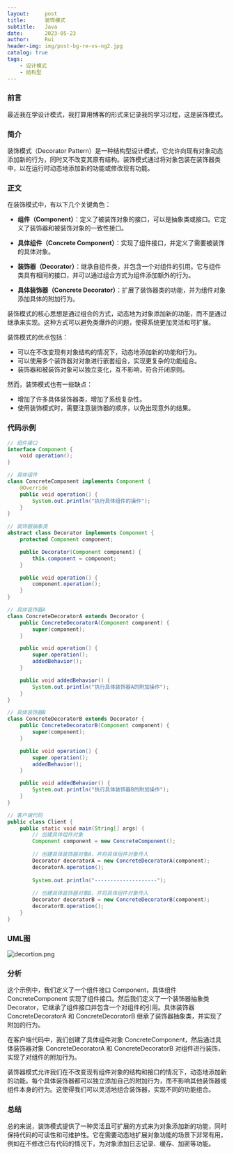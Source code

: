 ```yaml
---
layout:     post
title:      装饰模式
subtitle:   Java
date:       2023-05-23
author:     Rui
header-img: img/post-bg-re-vs-ng2.jpg
catalog: true
tags:
    - 设计模式
    - 结构型
---
```

### 前言
最近我在学设计模式，我打算用博客的形式来记录我的学习过程，这是装饰模式。
### 简介
装饰模式（Decorator Pattern）是一种结构型设计模式，它允许向现有对象动态添加新的行为，同时又不改变其原有结构。装饰模式通过将对象包装在装饰器类中，以在运行时动态地添加新的功能或修改现有功能。
### 正文

在装饰模式中，有以下几个关键角色：

- **组件（Component）**：定义了被装饰对象的接口，可以是抽象类或接口。它定义了装饰器和被装饰对象的一致性接口。

- **具体组件（Concrete Component）**：实现了组件接口，并定义了需要被装饰的具体对象。

- **装饰器（Decorator）**：继承自组件类，并包含一个对组件的引用。它与组件类具有相同的接口，并可以通过组合方式为组件添加额外的行为。

- **具体装饰器（Concrete Decorator）**：扩展了装饰器类的功能，并为组件对象添加具体的附加行为。

装饰模式的核心思想是通过组合的方式，动态地为对象添加新的功能，而不是通过继承来实现。这种方式可以避免类爆炸的问题，使得系统更加灵活和可扩展。

装饰模式的优点包括：

- 可以在不改变现有对象结构的情况下，动态地添加新的功能和行为。
- 可以使用多个装饰器对对象进行嵌套组合，实现更复杂的功能组合。
- 装饰器和被装饰对象可以独立变化，互不影响，符合开闭原则。

然而，装饰模式也有一些缺点：

- 增加了许多具体装饰器类，增加了系统复杂性。
- 使用装饰模式时，需要注意装饰器的顺序，以免出现意外的结果。



### 代码示例
```java
// 组件接口
interface Component {
    void operation();
}

// 具体组件
class ConcreteComponent implements Component {
    @Override
    public void operation() {
        System.out.println("执行具体组件的操作");
    }
}

// 装饰器抽象类
abstract class Decorator implements Component {
    protected Component component;

    public Decorator(Component component) {
        this.component = component;
    }

    public void operation() {
        component.operation();
    }
}

// 具体装饰器A
class ConcreteDecoratorA extends Decorator {
    public ConcreteDecoratorA(Component component) {
        super(component);
    }

    public void operation() {
        super.operation();
        addedBehavior();
    }

    public void addedBehavior() {
        System.out.println("执行具体装饰器A的附加操作");
    }
}

// 具体装饰器B
class ConcreteDecoratorB extends Decorator {
    public ConcreteDecoratorB(Component component) {
        super(component);
    }

    public void operation() {
        super.operation();
        addedBehavior();
    }

    public void addedBehavior() {
        System.out.println("执行具体装饰器B的附加操作");
    }
}

// 客户端代码
public class Client {
    public static void main(String[] args) {
        // 创建具体组件对象
        Component component = new ConcreteComponent();
        
        // 创建具体装饰器对象A，并将具体组件对象传入
        Decorator decoratorA = new ConcreteDecoratorA(component);
        decoratorA.operation();
        
        System.out.println("--------------------");
        
        // 创建具体装饰器对象B，并将具体组件对象传入
        Decorator decoratorB = new ConcreteDecoratorB(component);
        decoratorB.operation();
    }
}

```
### UML图
![decortion.png](https://i.postimg.cc/Gm2qJgTn/decortion.png)

### 分析
这个示例中，我们定义了一个组件接口 Component，具体组件 ConcreteComponent 实现了组件接口。然后我们定义了一个装饰器抽象类 Decorator，它继承了组件接口并包含一个对组件的引用。具体装饰器 ConcreteDecoratorA 和 ConcreteDecoratorB 继承了装饰器抽象类，并实现了附加的行为。

在客户端代码中，我们创建了具体组件对象 ConcreteComponent，然后通过具体装饰器对象 ConcreteDecoratorA 和 ConcreteDecoratorB 对组件进行装饰，实现了对组件的附加行为。

装饰器模式允许我们在不改变现有组件对象的结构和接口的情况下，动态地添加新的功能。每个具体装饰器都可以独立添加自己的附加行为，而不影响其他装饰器或组件本身的行为。这使得我们可以灵活地组合装饰器，实现不同的功能组合。
### 总结
总的来说，装饰模式提供了一种灵活且可扩展的方式来为对象添加新的功能，同时保持代码的可读性和可维护性。它在需要动态地扩展对象功能的场景下非常有用，例如在不修改已有代码的情况下，为对象添加日志记录、缓存、加密等功能。
